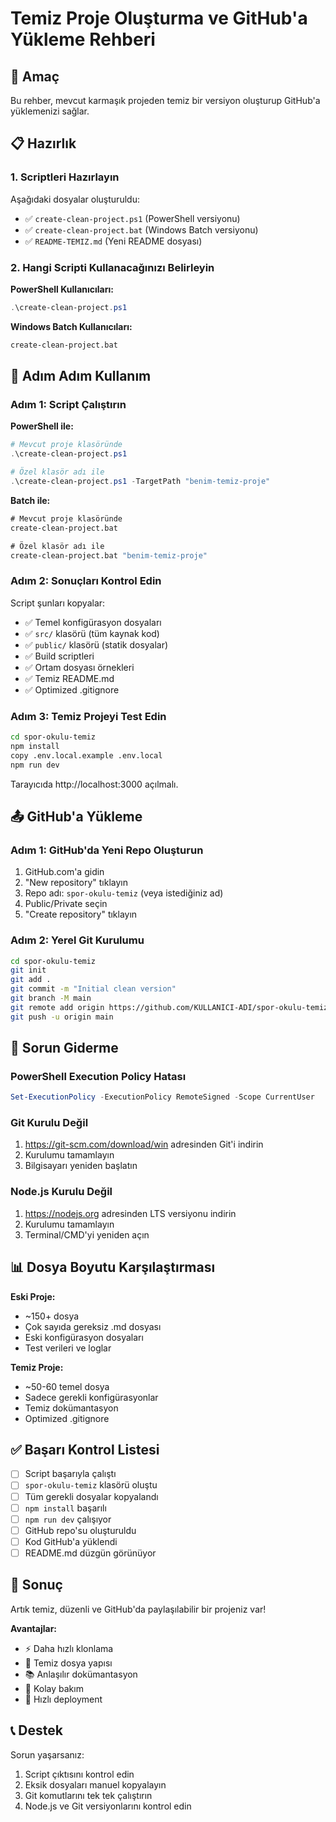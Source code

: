 # Temiz Proje Oluşturma ve GitHub'a Yükleme Rehberi

## 🎯 Amaç
Bu rehber, mevcut karmaşık projeden temiz bir versiyon oluşturup GitHub'a yüklemenizi sağlar.

## 📋 Hazırlık

### 1. Scriptleri Hazırlayın
Aşağıdaki dosyalar oluşturuldu:
- ✅ `create-clean-project.ps1` (PowerShell versiyonu)
- ✅ `create-clean-project.bat` (Windows Batch versiyonu)
- ✅ `README-TEMIZ.md` (Yeni README dosyası)

### 2. Hangi Scripti Kullanacağınızı Belirleyin

**PowerShell Kullanıcıları:**
```powershell
.\create-clean-project.ps1
```

**Windows Batch Kullanıcıları:**
```cmd
create-clean-project.bat
```

## 🚀 Adım Adım Kullanım

### Adım 1: Script Çalıştırın

**PowerShell ile:**
```powershell
# Mevcut proje klasöründe
.\create-clean-project.ps1

# Özel klasör adı ile
.\create-clean-project.ps1 -TargetPath "benim-temiz-proje"
```

**Batch ile:**
```cmd
# Mevcut proje klasöründe
create-clean-project.bat

# Özel klasör adı ile
create-clean-project.bat "benim-temiz-proje"
```

### Adım 2: Sonuçları Kontrol Edin

Script şunları kopyalar:
- ✅ Temel konfigürasyon dosyaları
- ✅ `src/` klasörü (tüm kaynak kod)
- ✅ `public/` klasörü (statik dosyalar)
- ✅ Build scriptleri
- ✅ Ortam dosyası örnekleri
- ✅ Temiz README.md
- ✅ Optimized .gitignore

### Adım 3: Temiz Projeyi Test Edin

```bash
cd spor-okulu-temiz
npm install
copy .env.local.example .env.local
npm run dev
```

Tarayıcıda http://localhost:3000 açılmalı.

## 📤 GitHub'a Yükleme

### Adım 1: GitHub'da Yeni Repo Oluşturun
1. GitHub.com'a gidin
2. "New repository" tıklayın
3. Repo adı: `spor-okulu-temiz` (veya istediğiniz ad)
4. Public/Private seçin
5. "Create repository" tıklayın

### Adım 2: Yerel Git Kurulumu

```bash
cd spor-okulu-temiz
git init
git add .
git commit -m "Initial clean version"
git branch -M main
git remote add origin https://github.com/KULLANICI-ADI/spor-okulu-temiz.git
git push -u origin main
```

## 🔧 Sorun Giderme

### PowerShell Execution Policy Hatası
```powershell
Set-ExecutionPolicy -ExecutionPolicy RemoteSigned -Scope CurrentUser
```

### Git Kurulu Değil
1. https://git-scm.com/download/win adresinden Git'i indirin
2. Kurulumu tamamlayın
3. Bilgisayarı yeniden başlatın

### Node.js Kurulu Değil
1. https://nodejs.org adresinden LTS versiyonu indirin
2. Kurulumu tamamlayın
3. Terminal/CMD'yi yeniden açın

## 📊 Dosya Boyutu Karşılaştırması

**Eski Proje:**
- ~150+ dosya
- Çok sayıda gereksiz .md dosyası
- Eski konfigürasyon dosyaları
- Test verileri ve loglar

**Temiz Proje:**
- ~50-60 temel dosya
- Sadece gerekli konfigürasyonlar
- Temiz dokümantasyon
- Optimized .gitignore

## ✅ Başarı Kontrol Listesi

- [ ] Script başarıyla çalıştı
- [ ] `spor-okulu-temiz` klasörü oluştu
- [ ] Tüm gerekli dosyalar kopyalandı
- [ ] `npm install` başarılı
- [ ] `npm run dev` çalışıyor
- [ ] GitHub repo'su oluşturuldu
- [ ] Kod GitHub'a yüklendi
- [ ] README.md düzgün görünüyor

## 🎉 Sonuç

Artık temiz, düzenli ve GitHub'da paylaşılabilir bir projeniz var!

**Avantajlar:**
- ⚡ Daha hızlı klonlama
- 🧹 Temiz dosya yapısı
- 📚 Anlaşılır dokümantasyon
- 🔧 Kolay bakım
- 🚀 Hızlı deployment

## 📞 Destek

Sorun yaşarsanız:
1. Script çıktısını kontrol edin
2. Eksik dosyaları manuel kopyalayın
3. Git komutlarını tek tek çalıştırın
4. Node.js ve Git versiyonlarını kontrol edin